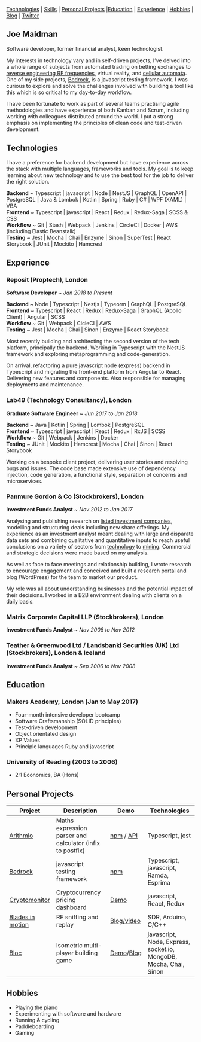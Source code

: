 [Technologies](#technologies) | [Skills](#skills) | [Personal Projects](#personal-projects) |[Education](#education) | [Experience](#experience) | [Hobbies](#hobbies) | [Blog](http://www.joemaidman.com/) | [Twitter](https://twitter.com/joemaidman)

## Joe Maidman

Software developer, former financial analyst, keen technologist.

My interests in technology vary and in self-driven projects, I’ve delved into a whole range of subjects from automated trading on betting exchanges to [reverse engineering RF frequencies](https://github.com/joemaidman/blades-in-motion), virtual reality, and [cellular automata](http://gameoflife.netlify.com/). One of my side projects, [Bedrock](https://github.com/joemaidman/bedrock), is a javascript testing framework. I was curious to explore and solve the challenges involved with building a tool like this which is so critical to my day-to-day workflow.

I have been fortunate to work as part of several teams practising agile methodologies and have experience of both Kanban and Scrum, including working with colleagues distributed around the world. I put a strong emphasis on implementing the principles of clean code and test-driven development.

## Technologies

I have a preference for backend development but have experience across the stack with multiple languages, frameworks and tools. My goal is to keep learning about new technology and to use the best tool for the job to deliver the right solution.

<b>Backend</b> ~ Typescript | javascript | Node | NestJS | GraphQL | OpenAPI | PostgreSQL | Java & Lombok | Kotlin | Spring | Ruby | C# | WPF (XAML) | VBA </br>
<b>Frontend</b> ~ Typescript | javascript | React | Redux | Redux-Saga | SCSS & CSS</br>
<b>Workflow</b> ~ Git | Stash | Webpack | Jenkins | CircleCI | Docker | AWS (including Elastic Beanstalk)</br>
<b>Testing</b> ~ Jest | Mocha | Chai | Enzyme | Sinon | SuperTest | React Storybook | JUnit | Mockito | Hamcrest

## Experience

### Reposit (Proptech), London

**Software Developer** ~ _Jan 2018 to Present_

<b>Backend</b> ~ Node | Typescript | Nestjs | Typeorm | GraphQL | PostgreSQL </br>
<b>Frontend</b> ~ Typescript | React | Redux | Redux-Saga | GraphQL (Apollo Client) | Angular | SCSS </br>
<b>Workflow</b> ~ Git | Webpack | CicleCI | AWS</br>
<b>Testing</b> ~ Jest | Mocha | Chai | Sinon | Enzyme | React Storybook

Most recently building and architecting the second version of the tech platform, principally the backend. Working in Typescript with the NestJS framework and exploring metaprogramming and code-generation.

On arrival, refactoring a pure javascript node (express) backend in Typescript and migrating the front-end platform from Angular to React. Delivering new features and components. Also responsible for managing deployments and maintenance.

### Lab49 (Technology Consultancy), London

**Graduate Software Engineer** ~ _Jun 2017 to Jan 2018_

<b>Backend</b> ~ Java | Kotlin | Spring | Lombok | PostgreSQL </br>
<b>Frontend</b> ~ Typescript | javascript | React | Redux | RxJS | SCSS </br>
<b>Workflow</b> ~ Git | Webpack | Jenkins | Docker</br>
<b>Testing</b> ~ JUnit | Mockito | Hamcrest | Mocha | Chai | Sinon | React Storybook

Working on a bespoke client project, delivering user stories and resolving bugs and issues. The code base made extensive use of dependency injection, code generation, a functional style, separation of concerns and microservices.

### Panmure Gordon & Co (Stockbrokers), London

**Investment Funds Analyst** ~ _Nov 2012 to Jan 2017_

Analysing and publishing research on [listed investment companies](https://en.wikipedia.org/wiki/Closed-end_fund), modelling and structuring deals including new share offerings. My experience as an investment analyst meant dealing with large and disparate data sets and combining qualitative and quantitative inputs to reach useful conclusions on a variety of sectors from [technology](http://joemaidman.com/documents/PCT.pdf) to [mining](http://joemaidman.com/documents/BRWM.pdf). Commercial and strategic decisions were made based on my analysis.

As well as face to face meetings and relationship building, I wrote research to encourage engagement and conceived and built a research portal and blog (WordPress) for the team to market our product.

My role was all about understanding businesses and the potential impact of their decisions. I worked in a B2B environment dealing with clients on a daily basis.

### Matrix Corporate Capital LLP (Stockbrokers), London

**Investment Funds Analyst** ~ _Nov 2008 to Nov 2012_

### Teather & Greenwood Ltd / Landsbanki Securities (UK) Ltd (Stockbrokers), London & Iceland

**Investment Funds Analyst** ~ _Sep 2006 to Nov 2008_

## Education

### Makers Academy, London (Jan to May 2017)

- Four-month intensive developer bootcamp
- Software Craftsmanship (SOLID principles)
- Test-driven development
- Object orientated design
- XP Values
- Principle languages Ruby and javascript

### University of Reading (2003 to 2006)

- 2:1 Economics, BA (Hons)

## Personal Projects

| Project                                                            | Description                                               | Demo                                                                                                                                | Technologies                                                      |
| ------------------------------------------------------------------ | --------------------------------------------------------- | ----------------------------------------------------------------------------------------------------------------------------------- | ----------------------------------------------------------------- |
| [Arithmio](https://github.com/joemaidman/arithmio)                 | Maths expression parser and calculator (infix to postfix) | [npm](https://www.npmjs.com/package/arithmio) / [API](https://arithmio.netlify.com/#introduction)                                   | Typescript, jest                                                  |
| [Bedrock](https://github.com/joemaidman/bedrock)                   | javascript testing framework                              | [npm](https://www.npmjs.com/package/bed-rock)                                                                                       | Typescript, javascript, Ramda, Esprima                            |
| [Cryptomonitor](https://github.com/joemaidman/cryptomonitor)       | Cryptocurrency pricing dashboard                          | [Demo](https://cryptomonitor.netlify.com/)                                                                                          | javascript, React, Redux                                          |
| [Blades in motion](https://github.com/joemaidman/blades-in-motion) | RF sniffing and replay                                    | [Blog/video](http://www.joemaidman.com/rf-packet-sniffing-replay-youre-only-coming-through-in-waves)                                | SDR, Arduino, C/C++                                               |
| [Bloc](https://github.com/joemaidman/bloc)                         | Isometric multi-player building game                      | [Demo](https://bloc-game.herokuapp.com/)/[Blog](http://www.joemaidman.com/the-story-of-bloc-an-isometric-multiplayer-building-game) | javascript, Node, Express, socket.io, MongoDB, Mocha, Chai, Sinon |

## Hobbies

- Playing the piano
- Experimenting with software and hardware
- Running & cycling
- Paddleboarding
- Gaming
